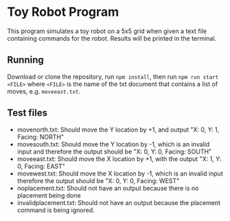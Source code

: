 # Toy Robot Program

This program simulates a toy robot on a 5x5 grid when given a text file containing commands for the robot.
Results will be printed in the terminal.

## Running

Download or clone the repository, run `npm install`, then run `npm run start <FILE>` where `<FILE>` is the name of the txt document that contains a list of moves, e.g. `moveeast.txt`.

## Test files

- movenorth.txt: Should move the Y location by +1, and output "X: 0, Y: 1, Facing: NORTH"
- movesouth.txt: Should move the Y location by -1, which is an invalid input and therefore the output should be "X: 0, Y: 0, Facing: SOUTH"
- moveeast.txt: Should move the X location by +1, with the output "X: 1, Y: 0, Facing: EAST"
- movewest.txt: Should move the X location by -1, which is an invalid input therefore the output should be "X: 0, Y: 0, Facing: WEST"
- noplacement.txt: Should not have an output because there is no placement being done
- invalidplacement.txt: Should not have an output because the placement command is being ignored.